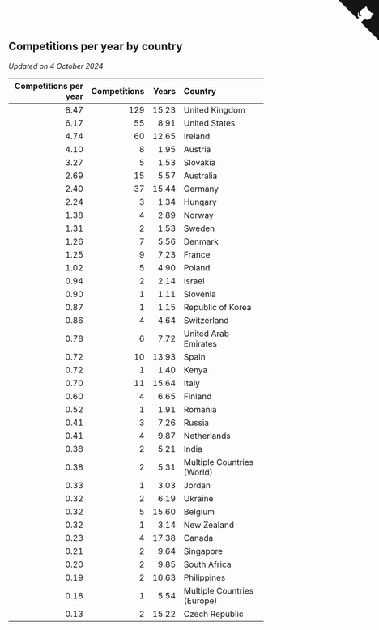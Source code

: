 ## Competitions per year by country

*Updated on  4 October 2024*

| Competitions per year | Competitions | Years | Country |
| ---: | ---: | ---: | :--- |
| 8.47 | 129 | 15.23 | United Kingdom |
| 6.17 | 55 | 8.91 | United States |
| 4.74 | 60 | 12.65 | Ireland |
| 4.10 | 8 | 1.95 | Austria |
| 3.27 | 5 | 1.53 | Slovakia |
| 2.69 | 15 | 5.57 | Australia |
| 2.40 | 37 | 15.44 | Germany |
| 2.24 | 3 | 1.34 | Hungary |
| 1.38 | 4 | 2.89 | Norway |
| 1.31 | 2 | 1.53 | Sweden |
| 1.26 | 7 | 5.56 | Denmark |
| 1.25 | 9 | 7.23 | France |
| 1.02 | 5 | 4.90 | Poland |
| 0.94 | 2 | 2.14 | Israel |
| 0.90 | 1 | 1.11 | Slovenia |
| 0.87 | 1 | 1.15 | Republic of Korea |
| 0.86 | 4 | 4.64 | Switzerland |
| 0.78 | 6 | 7.72 | United Arab Emirates |
| 0.72 | 10 | 13.93 | Spain |
| 0.72 | 1 | 1.40 | Kenya |
| 0.70 | 11 | 15.64 | Italy |
| 0.60 | 4 | 6.65 | Finland |
| 0.52 | 1 | 1.91 | Romania |
| 0.41 | 3 | 7.26 | Russia |
| 0.41 | 4 | 9.87 | Netherlands |
| 0.38 | 2 | 5.21 | India |
| 0.38 | 2 | 5.31 | Multiple Countries (World) |
| 0.33 | 1 | 3.03 | Jordan |
| 0.32 | 2 | 6.19 | Ukraine |
| 0.32 | 5 | 15.60 | Belgium |
| 0.32 | 1 | 3.14 | New Zealand |
| 0.23 | 4 | 17.38 | Canada |
| 0.21 | 2 | 9.64 | Singapore |
| 0.20 | 2 | 9.85 | South Africa |
| 0.19 | 2 | 10.63 | Philippines |
| 0.18 | 1 | 5.54 | Multiple Countries (Europe) |
| 0.13 | 2 | 15.22 | Czech Republic |


<a href="https://github.com/simonkellly/wca_statistics_ireland" class="github-corner" aria-label="View source on Github"><svg width="80" height="80" viewBox="0 0 250 250" style="fill:#151513; color:#fff; position: absolute; top: 0; border: 0; right: 0;" aria-hidden="true"><path d="M0,0 L115,115 L130,115 L142,142 L250,250 L250,0 Z"></path><path d="M128.3,109.0 C113.8,99.7 119.0,89.6 119.0,89.6 C122.0,82.7 120.5,78.6 120.5,78.6 C119.2,72.0 123.4,76.3 123.4,76.3 C127.3,80.9 125.5,87.3 125.5,87.3 C122.9,97.6 130.6,101.9 134.4,103.2" fill="currentColor" style="transform-origin: 130px 106px;" class="octo-arm"></path><path d="M115.0,115.0 C114.9,115.1 118.7,116.5 119.8,115.4 L133.7,101.6 C136.9,99.2 139.9,98.4 142.2,98.6 C133.8,88.0 127.5,74.4 143.8,58.0 C148.5,53.4 154.0,51.2 159.7,51.0 C160.3,49.4 163.2,43.6 171.4,40.1 C171.4,40.1 176.1,42.5 178.8,56.2 C183.1,58.6 187.2,61.8 190.9,65.4 C194.5,69.0 197.7,73.2 200.1,77.6 C213.8,80.2 216.3,84.9 216.3,84.9 C212.7,93.1 206.9,96.0 205.4,96.6 C205.1,102.4 203.0,107.8 198.3,112.5 C181.9,128.9 168.3,122.5 157.7,114.1 C157.9,116.9 156.7,120.9 152.7,124.9 L141.0,136.5 C139.8,137.7 141.6,141.9 141.8,141.8 Z" fill="currentColor" class="octo-body"></path></svg></a><style>.github-corner:hover .octo-arm{animation:octocat-wave 560ms ease-in-out}@keyframes octocat-wave{0%,100%{transform:rotate(0)}20%,60%{transform:rotate(-25deg)}40%,80%{transform:rotate(10deg)}}@media (max-width:500px){.github-corner:hover .octo-arm{animation:none}.github-corner .octo-arm{animation:octocat-wave 560ms ease-in-out}}</style>
